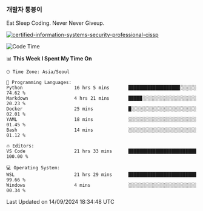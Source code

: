 ### 개발자 통붕이
Eat Sleep Coding.
Never Never Giveup.

[![certified-information-systems-security-professional-cissp](https://user-images.githubusercontent.com/44606727/157613689-acd84ec6-5f8f-4e79-89d9-a8d51f033634.png)](https://www.credly.com/badges/f394a010-85a0-450b-9136-8043af01d71c/public_url)

<!--START_SECTION:waka-->
![Code Time](http://img.shields.io/badge/Code%20Time-3%2C441%20hrs%203%20mins-blue)

📊 **This Week I Spent My Time On** 

```text
🕑︎ Time Zone: Asia/Seoul

💬 Programming Languages: 
Python                   16 hrs 5 mins       ███████████████████░░░░░░   74.62 % 
Markdown                 4 hrs 21 mins       █████░░░░░░░░░░░░░░░░░░░░   20.23 % 
Docker                   25 mins             █░░░░░░░░░░░░░░░░░░░░░░░░   02.01 % 
YAML                     18 mins             ░░░░░░░░░░░░░░░░░░░░░░░░░   01.45 % 
Bash                     14 mins             ░░░░░░░░░░░░░░░░░░░░░░░░░   01.12 % 

🔥 Editors: 
VS Code                  21 hrs 33 mins      █████████████████████████   100.00 % 

💻 Operating System: 
WSL                      21 hrs 29 mins      █████████████████████████   99.66 % 
Windows                  4 mins              ░░░░░░░░░░░░░░░░░░░░░░░░░   00.34 % 
```


 Last Updated on 14/09/2024 18:34:48 UTC
<!--END_SECTION:waka-->
